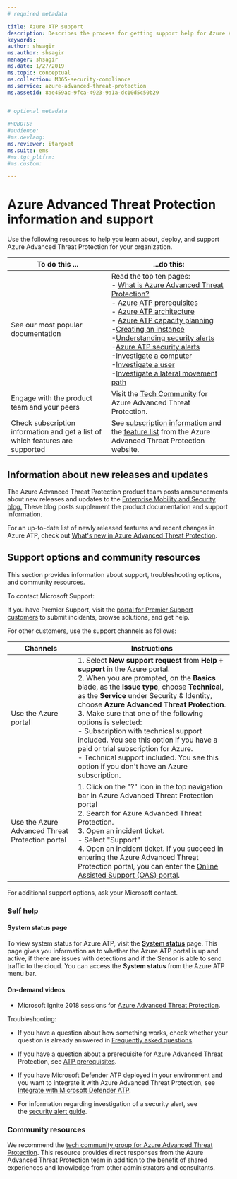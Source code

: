```yaml
---
# required metadata

title: Azure ATP support
description: Describes the process for getting support help for Azure ATP.
keywords:
author: shsagir
ms.author: shsagir
manager: shsagir
ms.date: 1/27/2019
ms.topic: conceptual
ms.collection: M365-security-compliance
ms.service: azure-advanced-threat-protection
ms.assetid: 8ae459ac-9fca-4923-9a1a-dc10d5c50b29


# optional metadata

#ROBOTS:
#audience:
#ms.devlang:
ms.reviewer: itargoet
ms.suite: ems
#ms.tgt_pltfrm:
#ms.custom:

---
```



# Azure Advanced Threat Protection information and support 


Use the following resources to help you learn about, deploy, and support Azure Advanced Threat Protection for your organization.

|To do this ...|...do this:|
|----|----|
|See our most popular documentation|Read the top ten pages:<br>- [What is Azure Advanced Threat Protection?](what-is-atp.md)<br>- [Azure ATP prerequisites](atp-prerequisites.md)<br>- [Azure ATP architecture](atp-architecture.md)<br>- [Azure ATP capacity planning](atp-capacity-planning.md)<br>-[Creating an instance](install-atp-step1.md)<br>-[Understanding security alerts](understanding-security-alerts.md)<br>-[Azure ATP security alerts](suspicious-activity-guide.md)<br>-[Investigate a computer](investigate-a-computer.md)<br>-[Investigate a user](investigate-a-user.md)<br>-[Investigate a lateral movement path](investigate-lateral-movement-path.md)
|Engage with the product team and your peers|Visit the [Tech Community](https://techcommunity.microsoft.com/t5/Azure-Advanced-Threat-Protection/bd-p/AzureAdvancedThreatProtection) for Azure Advanced Threat Protection.|
|Check subscription information and get a list of which features are supported|See [subscription information](https://www.microsoft.com/cloud-platform/azure-information-protection-pricing) and the [feature list](https://www.microsoft.com/cloud-platform/azure-information-protection-features) from the Azure Advanced Threat Protection website.|

## Information about new releases and updates

The Azure Advanced Threat Protection product team posts announcements about new releases and updates to the [Enterprise Mobility and Security blog.](https://cloudblogs.microsoft.com/enterprisemobility/author/microsoft-advanced-threat-analytics-team/)
These blog posts supplement the product documentation and support information.

For an up-to-date list of newly released features and recent changes in Azure ATP, check out [What's new in Azure Advanced Threat Protection](atp-whats-new.md).

## Support options and community resources

This section provides information about support, troubleshooting options, and community resources.

To contact Microsoft Support:

If you have Premier Support, visit the [portal for Premier Support customers](https://premier.microsoft.com/) to submit incidents, browse solutions, and get help.

For other customers, use the support channels as follows:

| Channels|Instructions|
|------|-----|
|Use the Azure portal|1. Select **New support request** from **Help + support** in the Azure portal. <br>2. When you are prompted, on the **Basics** blade, as the **Issue type**, choose **Technical**, as the **Service** under Security & Identity, choose **Azure Advanced Threat Protection**. <br>3. Make sure that one of the following options is selected:<br>- Subscription with technical support included. You see this option if you have a paid or trial subscription for Azure.<br>- Technical support included. You see this option if you don't have an Azure subscription.|
|Use the Azure Advanced Threat Protection portal| 1. Click on the "?" icon in the top navigation bar in Azure Advanced Threat Protection portal<br>2. Search for Azure Advanced Threat Protection.<br>3. Open an incident ticket.<br>- Select "Support"<br>4. Open an incident ticket. If you succeed in entering the Azure Advanced Threat Protection portal, you can enter the [Online Assisted Support (OAS) portal](https://support.microsoft.com/assistedsupportproducts). |

For additional support options, ask your Microsoft contact.

### Self help

#### System status page

To view system status for Azure ATP, visit the [**System status**](https://health.atp.azure.com/) page. This page gives you information as to whether the Azure ATP portal is up and active, if there are issues with detections and if the Sensor is able to send traffic to the cloud. You can access the **System status** from the Azure ATP menu bar.

#### On-demand videos

- Microsoft Ignite 2018 sessions for [Azure Advanced Threat Protection](https://myignite.techcommunity.microsoft.com/sessions?t=%257B%2522from%2522%253A%25222018-09-23T08%253A00%253A00-04%253A00%2522%252C%2522to%2522%253A%25222018-09-28T19%253A00%253A00-04%253A00%2522%257D&q=azure%2520advanced%2520threat%2520protection#ignite-html-anchor).

Troubleshooting:

- If you have a question about how something works, check whether your question is already answered in [Frequently asked questions](atp-technical-faq.md).

- If you have a question about a prerequisite for Azure Advanced Threat Protection, see [ATP prerequisites](atp-prerequisites.md).

- If you have Microsoft Defender ATP deployed in your environment and you want to integrate it with Azure Advanced Threat Protection, see [Integrate with Microsoft Defender ATP](integrate-wd-atp.md).

- For information regarding investigation of a security alert, see the [security alert guide](suspicious-activity-guide.md).

### Community resources

We recommend the [tech community group for Azure Advanced Threat Protection](https://aka.ms/azureatpcommunity). This resource provides direct responses from the Azure Advanced Threat Protection team in addition to the benefit of shared experiences and knowledge from other administrators and consultants.
